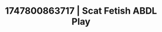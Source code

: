 ---
categories:
- Nude shadows
- Softcore narrative
- Workplace fantasy
- Gothic romance
- Creative kink
image: /assets/images/1747800863717.jpg
layout: post
seo:
  description: Featured content with high-quality ABDL Play, Scat Fetish. HD images
    available.
  keywords: ABDL Play, Scat Fetish
  og_image: /assets/images/1747800863717.jpg
  schema_type: VisualArtwork
tags:
- '#1747800863717'
- Scat Fetish
- ABDL Play
title: 1747800863717 | Scat Fetish ABDL Play
---